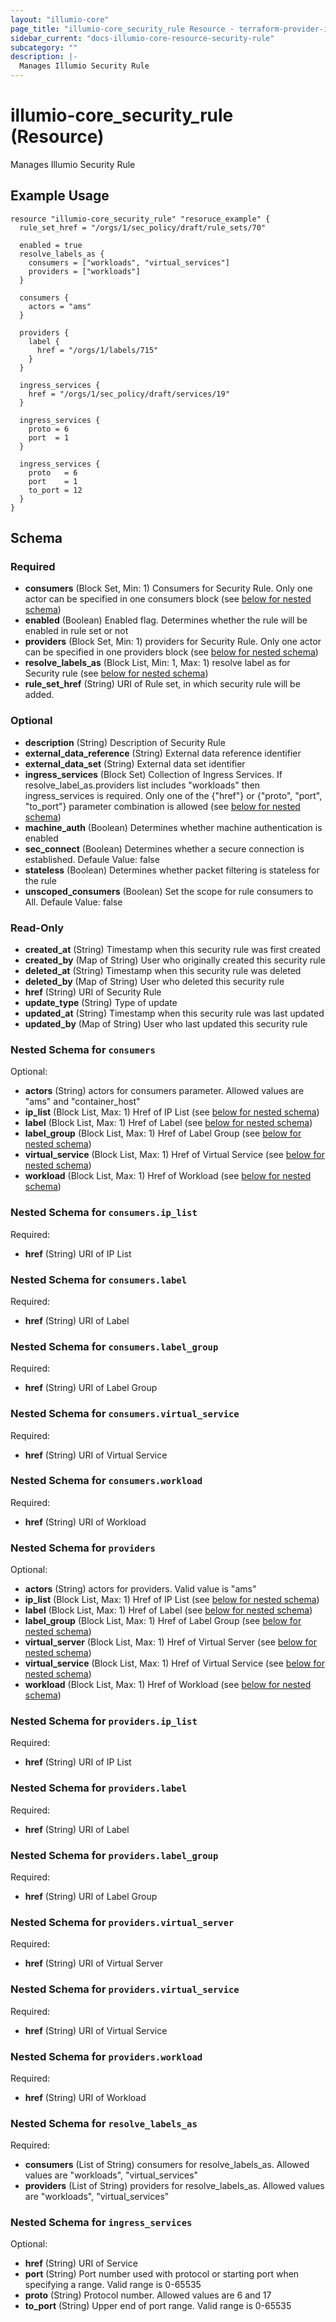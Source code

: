 ```yaml
---
layout: "illumio-core"
page_title: "illumio-core_security_rule Resource - terraform-provider-illumio-core"
sidebar_current: "docs-illumio-core-resource-security-rule"
subcategory: ""
description: |-
  Manages Illumio Security Rule
---
```


# illumio-core_security_rule (Resource)

Manages Illumio Security Rule

Example Usage
------------

```hcl
resource "illumio-core_security_rule" "resoruce_example" {
  rule_set_href = "/orgs/1/sec_policy/draft/rule_sets/70"

  enabled = true
  resolve_labels_as {
    consumers = ["workloads", "virtual_services"]
    providers = ["workloads"]
  }

  consumers {
    actors = "ams"
  }

  providers {
    label {
      href = "/orgs/1/labels/715"
    }
  }

  ingress_services {
    href = "/orgs/1/sec_policy/draft/services/19"
  }

  ingress_services {
    proto = 6
    port  = 1
  }

  ingress_services {
    proto   = 6
    port    = 1
    to_port = 12
  }
}
```

## Schema

### Required

- **consumers** (Block Set, Min: 1) Consumers for Security Rule. Only one actor can be specified in one consumers block (see [below for nested schema](#nestedblock--consumers))
- **enabled** (Boolean) Enabled flag. Determines whether the rule will be enabled in rule set or not
- **providers** (Block Set, Min: 1) providers for Security Rule. Only one actor can be specified in one providers block (see [below for nested schema](#nestedblock--providers))
- **resolve_labels_as** (Block List, Min: 1, Max: 1) resolve label as for Security rule (see [below for nested schema](#nestedblock--resolve_labels_as))
- **rule_set_href** (String) URI of Rule set, in which security rule will be added.

### Optional

- **description** (String) Description of Security Rule
- **external_data_reference** (String) External data reference identifier
- **external_data_set** (String) External data set identifier
- **ingress_services** (Block Set) Collection of Ingress Services. If resolve_label_as.providers list includes "workloads" then ingress_services is required. Only one of the {"href"} or {"proto", "port", "to_port"} parameter combination is allowed (see [below for nested schema](#nestedblock--ingress_services))
- **machine_auth** (Boolean) Determines whether machine authentication is enabled
- **sec_connect** (Boolean) Determines whether a secure connection is established. Defaule Value: false
- **stateless** (Boolean) Determines whether packet filtering is stateless for the rule
- **unscoped_consumers** (Boolean) Set the scope for rule consumers to All. Defaule Value: false

### Read-Only

- **created_at** (String) Timestamp when this security rule was first created
- **created_by** (Map of String) User who originally created this security rule
- **deleted_at** (String) Timestamp when this security rule was deleted
- **deleted_by** (Map of String) User who deleted this security rule
- **href** (String) URI of Security Rule
- **update_type** (String) Type of update
- **updated_at** (String) Timestamp when this security rule was last updated
- **updated_by** (Map of String) User who last updated this security rule

<a id="nestedblock--consumers"></a>
### Nested Schema for `consumers`

Optional:

- **actors** (String) actors for consumers parameter. Allowed values are "ams" and "container_host"
- **ip_list** (Block List, Max: 1) Href of IP List (see [below for nested schema](#nestedblock--consumers--ip_list))
- **label** (Block List, Max: 1) Href of Label (see [below for nested schema](#nestedblock--consumers--label))
- **label_group** (Block List, Max: 1) Href of Label Group (see [below for nested schema](#nestedblock--consumers--label_group))
- **virtual_service** (Block List, Max: 1) Href of Virtual Service (see [below for nested schema](#nestedblock--consumers--virtual_service))
- **workload** (Block List, Max: 1) Href of Workload (see [below for nested schema](#nestedblock--consumers--workload))

<a id="nestedblock--consumers--ip_list"></a>
### Nested Schema for `consumers.ip_list`

Required:

- **href** (String) URI of IP List


<a id="nestedblock--consumers--label"></a>
### Nested Schema for `consumers.label`

Required:

- **href** (String) URI of Label


<a id="nestedblock--consumers--label_group"></a>
### Nested Schema for `consumers.label_group`

Required:

- **href** (String) URI of Label Group


<a id="nestedblock--consumers--virtual_service"></a>
### Nested Schema for `consumers.virtual_service`

Required:

- **href** (String) URI of Virtual Service


<a id="nestedblock--consumers--workload"></a>
### Nested Schema for `consumers.workload`

Required:

- **href** (String) URI of Workload



<a id="nestedblock--providers"></a>
### Nested Schema for `providers`

Optional:

- **actors** (String) actors for providers. Valid value is "ams"
- **ip_list** (Block List, Max: 1) Href of IP List (see [below for nested schema](#nestedblock--providers--ip_list))
- **label** (Block List, Max: 1) Href of Label (see [below for nested schema](#nestedblock--providers--label))
- **label_group** (Block List, Max: 1) Href of Label Group (see [below for nested schema](#nestedblock--providers--label_group))
- **virtual_server** (Block List, Max: 1) Href of Virtual Server (see [below for nested schema](#nestedblock--providers--virtual_server))
- **virtual_service** (Block List, Max: 1) Href of Virtual Service (see [below for nested schema](#nestedblock--providers--virtual_service))
- **workload** (Block List, Max: 1) Href of Workload (see [below for nested schema](#nestedblock--providers--workload))

<a id="nestedblock--providers--ip_list"></a>
### Nested Schema for `providers.ip_list`

Required:

- **href** (String) URI of IP List


<a id="nestedblock--providers--label"></a>
### Nested Schema for `providers.label`

Required:

- **href** (String) URI of Label


<a id="nestedblock--providers--label_group"></a>
### Nested Schema for `providers.label_group`

Required:

- **href** (String) URI of Label Group


<a id="nestedblock--providers--virtual_server"></a>
### Nested Schema for `providers.virtual_server`

Required:

- **href** (String) URI of Virtual Server


<a id="nestedblock--providers--virtual_service"></a>
### Nested Schema for `providers.virtual_service`

Required:

- **href** (String) URI of Virtual Service


<a id="nestedblock--providers--workload"></a>
### Nested Schema for `providers.workload`

Required:

- **href** (String) URI of Workload



<a id="nestedblock--resolve_labels_as"></a>
### Nested Schema for `resolve_labels_as`

Required:

- **consumers** (List of String) consumers for resolve_labels_as. Allowed values are "workloads", "virtual_services"
- **providers** (List of String) providers for resolve_labels_as. Allowed values are "workloads", "virtual_services"


<a id="nestedblock--ingress_services"></a>
### Nested Schema for `ingress_services`

Optional:

- **href** (String) URI of Service
- **port** (String) Port number used with protocol or starting port when specifying a range. Valid range is 0-65535
- **proto** (String) Protocol number. Allowed values are 6 and 17
- **to_port** (String) Upper end of port range. Valid range is 0-65535

